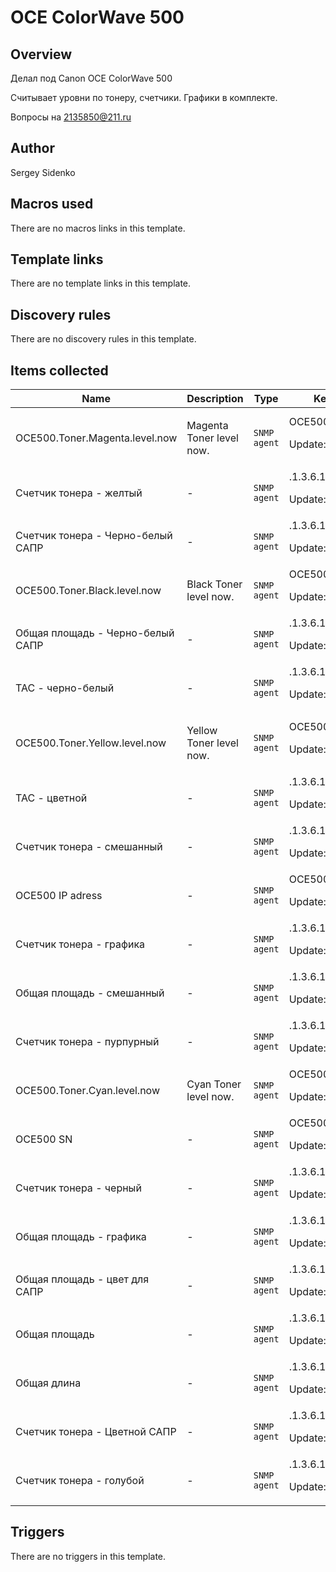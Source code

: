 # OCE ColorWave 500

## Overview

Делал под Canon OCE ColorWave 500


Считывает уровни по тонеру, счетчики. Графики в комплекте.


Вопросы на 2135850@211.ru



## Author

Sergey Sidenko

## Macros used

There are no macros links in this template.

## Template links

There are no template links in this template.

## Discovery rules

There are no discovery rules in this template.

## Items collected

|Name|Description|Type|Key and additional info|
|----|-----------|----|----|
|OCE500.Toner.Magenta.level.now|<p>Magenta Toner level now.</p>|`SNMP agent`|OCE500.Toner.Magenta.level.now<p>Update: 100</p>|
|Счетчик тонера - желтый|<p>-</p>|`SNMP agent`|.1.3.6.1.4.1.1552.21.3.1.1.5.5.0<p>Update: 3h</p>|
|Счетчик тонера - Черно-белый САПР|<p>-</p>|`SNMP agent`|.1.3.6.1.4.1.1552.21.3.1.1.5.9.0<p>Update: 3h</p>|
|OCE500.Toner.Black.level.now|<p>Black Toner level now.</p>|`SNMP agent`|OCE500.Toner.Black.level.now<p>Update: 100</p>|
|Общая площадь - Черно-белый САПР|<p>-</p>|`SNMP agent`|.1.3.6.1.4.1.1552.21.3.1.1.5.13.0<p>Update: 3h</p>|
|TAC - черно-белый|<p>-</p>|`SNMP agent`|.1.3.6.1.4.1.1552.21.3.1.1.5.1.0<p>Update: 3h</p>|
|OCE500.Toner.Yellow.level.now|<p>Yellow Toner level now.</p>|`SNMP agent`|OCE500.Toner.Yellow.level.now<p>Update: 100</p>|
|TAC - цветной|<p>-</p>|`SNMP agent`|.1.3.6.1.4.1.1552.21.3.1.1.5.2.0<p>Update: 3h</p>|
|Счетчик тонера - смешанный|<p>-</p>|`SNMP agent`|.1.3.6.1.4.1.1552.21.3.1.1.5.11.0<p>Update: 3h</p>|
|OCE500 IP adress|<p>-</p>|`SNMP agent`|OCE500.system.ip<p>Update: 3h</p>|
|Счетчик тонера - графика|<p>-</p>|`SNMP agent`|.1.3.6.1.4.1.1552.21.3.1.1.5.12.0<p>Update: 3h</p>|
|Общая площадь - смешанный|<p>-</p>|`SNMP agent`|.1.3.6.1.4.1.1552.21.3.1.1.5.15.0<p>Update: 3h</p>|
|Счетчик тонера - пурпурный|<p>-</p>|`SNMP agent`|.1.3.6.1.4.1.1552.21.3.1.1.5.4.0<p>Update: 3h</p>|
|OCE500.Toner.Cyan.level.now|<p>Cyan Toner level now.</p>|`SNMP agent`|OCE500.Toner.Cyan.level.now<p>Update: 100</p>|
|OCE500 SN|<p>-</p>|`SNMP agent`|OCE500.SN<p>Update: 3h</p>|
|Счетчик тонера - черный|<p>-</p>|`SNMP agent`|.1.3.6.1.4.1.1552.21.3.1.1.5.6.0<p>Update: 3h</p>|
|Общая площадь - графика|<p>-</p>|`SNMP agent`|.1.3.6.1.4.1.1552.21.3.1.1.5.16.0<p>Update: 3h</p>|
|Общая площадь - цвет для САПР|<p>-</p>|`SNMP agent`|.1.3.6.1.4.1.1552.21.3.1.1.5.14.0<p>Update: 3h</p>|
|Общая площадь|<p>-</p>|`SNMP agent`|.1.3.6.1.4.1.1552.21.3.1.1.5.7.0<p>Update: 3h</p>|
|Общая длина|<p>-</p>|`SNMP agent`|.1.3.6.1.4.1.1552.21.3.1.1.5.8.0<p>Update: 3h</p>|
|Счетчик тонера - Цветной САПР|<p>-</p>|`SNMP agent`|.1.3.6.1.4.1.1552.21.3.1.1.5.10.0<p>Update: 3h</p>|
|Счетчик тонера - голубой|<p>-</p>|`SNMP agent`|.1.3.6.1.4.1.1552.21.3.1.1.5.3.0<p>Update: 3h</p>|
## Triggers

There are no triggers in this template.

